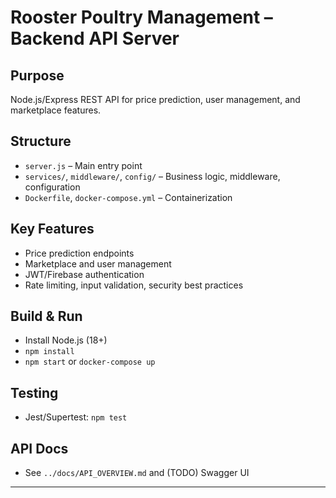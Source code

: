 # Rooster Poultry Management – Backend API Server

## Purpose
Node.js/Express REST API for price prediction, user management, and marketplace features.

## Structure
- `server.js` – Main entry point
- `services/`, `middleware/`, `config/` – Business logic, middleware, configuration
- `Dockerfile`, `docker-compose.yml` – Containerization

## Key Features
- Price prediction endpoints
- Marketplace and user management
- JWT/Firebase authentication
- Rate limiting, input validation, security best practices

## Build & Run
- Install Node.js (18+)
- `npm install`
- `npm start` or `docker-compose up`

## Testing
- Jest/Supertest: `npm test`

## API Docs
- See `../docs/API_OVERVIEW.md` and (TODO) Swagger UI

---
